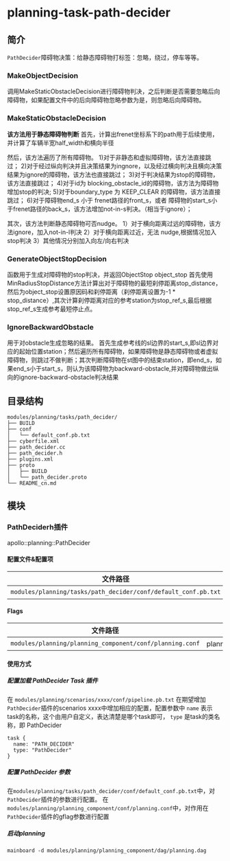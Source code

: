 planning-task-path-decider
==========================

## 简介

`PathDecider`障碍物决策：给静态障碍物打标签：忽略，绕过，停车等等。

### MakeObjectDecision

调用MakeStaticObstacleDecision进行障碍物判决，之后判断是否需要忽略后向障碍物，如果配置文件中的后向障碍物忽略参数为是，则忽略后向障碍物。

### MakeStaticObstacleDecision

**该方法用于静态障碍物判断**
首先，计算出frenet坐标系下的path用于后续使用，并计算了车辆半宽half_width和横向半径

然后，该方法遍历了所有障碍物。
1)对于非静态和虚拟障碍物，该方法直接跳过；
2)对于经过纵向判决并且决策结果为ingnore，以及经过横向判决且横向决策结果为ignore的障碍物，该方法也直接跳过；
3)对于判决结果为stop的障碍物，该方法直接跳过；
4)对于id为 blocking_obstacle_id的障碍物，该方法为障碍物增加stop的判决;
5)对于boundary_type 为 KEEP_CLEAR 的障碍物，该方法直接跳过；
6)对于障碍物end_s 小于 frenet路径的front_s，或者 障碍物的start_s小于frenet路径的back_s，该方法增加not-in-s判决。（相当于ignore）；

其次，该方法判断静态障碍物可否nudge。
1）对于横向距离过远的障碍物，该方法ignore，加入not-in-l判决
2）对于横向距离过近，无法 nudge,根据情况加入stop判决
3）其他情况分别加入向左/向右判决

### GenerateObjectStopDecision

函数用于生成对障碍物的stop判决，并返回ObjectStop object_stop
首先使用MinRadiusStopDistance方法计算出对于障碍物的最短刹停距离stop_distance，然后为object_stop设置原因码和刹停距离（刹停距离设置为-1 * stop_distance）,其次计算刹停距离对应的参考station为stop_ref_s,最后根据stop_ref_s生成参考最短停止点。

### IgnoreBackwardObstacle

用于对obstacle生成忽略的结果。
首先生成参考线的sl边界的start_s,即sl边界对应的起始位置station；然后遍历所有障碍物，如果障碍物是静态障碍物或者虚拟障碍物，则跳过不做判断；其次判断障碍物在st图中的结束station，即end_s，如果end_s小于start_s，则认为该障碍物为backward-obstacle,并对障碍物做出纵向的ignore-backward-obstacle判决结果

## 目录结构

```shell
modules/planning/tasks/path_decider/
├── BUILD
├── conf
│   └── default_conf.pb.txt
├── cyberfile.xml
├── path_decider.cc
├── path_decider.h
├── plugins.xml
├── proto
│   ├── BUILD
│   └── path_decider.proto
└── README_cn.md

```

## 模块

### PathDeciderh插件

apollo::planning::PathDecider

#### 配置文件&配置项


| 文件路径                                                       | 类型/结构                           | <div style="width: 300pt">说明</div> |
| -------------------------------------------------------------- | ----------------------------------- | ------------------------------------ |
| `modules/planning/tasks/path_decider/conf/default_conf.pb.txt` | apollo::planning::PathDeciderConfig | PathDecider 的配置文件               |

#### Flags


| 文件路径                                                 | <div style="width: 300pt">说明</div> |
| -------------------------------------------------------- | ------------------------------------ |
| `modules/planning/planning_component/conf/planning.conf` | planning模块的flag配置文件           |

#### 使用方式

##### 配置加载 PathDecider Task 插件

在 `modules/planning/scenarios/xxxx/conf/pipeline.pb.txt` 在期望增加`PathDecider`插件的scenarios xxxx中增加相应的配置，配置参数中 `name` 表示task的名称，这个由用户自定义，表达清楚是哪个task即可， `type` 是task的类名称，即 PathDecider

```
task {
  name: "PATH_DECIDER"
  type: "PathDecider"
}
```

##### 配置 PathDecider 参数

在`modules/planning/tasks/path_decider/conf/default_conf.pb.txt`中，对`PathDecider`插件的参数进行配置。
在`modules/planning/planning_component/conf/planning.conf`中，对作用在`PathDecider`插件的gflag参数进行配置

##### 启动planning

```shell
mainboard -d modules/planning/planning_component/dag/planning.dag
```
